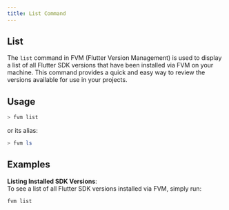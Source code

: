 ```yaml
---
title: List Command
---
```


## List

The `list` command in FVM (Flutter Version Management) is used to display a list of all Flutter SDK versions that have been installed via FVM on your machine. This command provides a quick and easy way to review the versions available for use in your projects.

## Usage

```bash
> fvm list
```

or its alias:

```bash
> fvm ls
```

## Examples

**Listing Installed SDK Versions**:  
To see a list of all Flutter SDK versions installed via FVM, simply run:

```bash
fvm list
```

